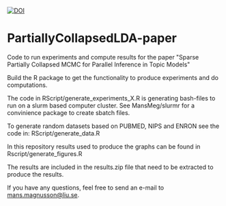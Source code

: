 [![DOI](https://zenodo.org/badge/79641225.svg)](https://zenodo.org/badge/latestdoi/79641225)

# PartiallyCollapsedLDA-paper

Code to run experiments and compute results for the paper "Sparse Partially Collapsed MCMC for Parallel Inference in Topic Models"

Build the R package to get the functionality to produce experiments and do computations. 

The code in RScript/generate_experiments_X.R is generating bash-files to run on a slurm based computer cluster. See MansMeg/slurmr for a convinience package to create sbatch files.

To generate random datasets based on PUBMED, NIPS and ENRON see the code in:
RScript/generate_data.R

In this repository results used to produce the graphs can be found in Rscript/generate_figures.R

The results are included in the results.zip file that need to be extracted to produce the results.

If you have any questions, feel free to send an e-mail to mans.magnusson@liu.se.

